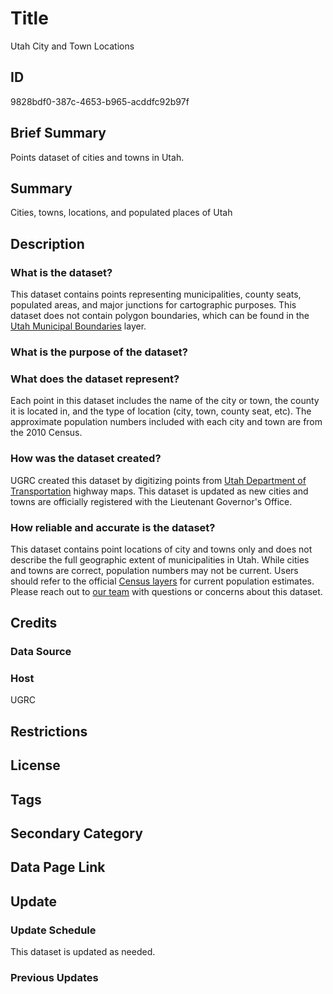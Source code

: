 # Title

Utah City and Town Locations

## ID

9828bdf0-387c-4653-b965-acddfc92b97f

## Brief Summary

Points dataset of cities and towns in Utah.

## Summary

Cities, towns, locations, and populated places of Utah

## Description

### What is the dataset?

This dataset contains points representing municipalities, county seats, populated areas, and major junctions for cartographic purposes. This dataset does not contain polygon boundaries, which can be found in the [Utah Municipal Boundaries](https://gis.utah.gov/products/sgid/boundaries/municipal/) layer.

### What is the purpose of the dataset?

### What does the dataset represent?

Each point in this dataset includes the name of the city or town, the county it is located in, and the type of location (city, town, county seat, etc). The approximate population numbers included with each city and town are from the 2010 Census.

### How was the dataset created?

UGRC created this dataset by digitizing points from [Utah Department of Transportation](https://www.udot.utah.gov/connect/) highway maps. This dataset is updated as new cities and towns are officially registered with the Lieutenant Governor's Office.

### How reliable and accurate is the dataset?

This dataset contains point locations of city and towns only and does not describe the full geographic extent of municipalities in Utah. While cities and towns are correct, population numbers may not be current. Users should refer to the official [Census layers](https://gis.utah.gov/products/sgid/demographic/) for current population estimates. Please reach out to [our team](https://gis.utah.gov/contact/) with questions or concerns about this dataset.

## Credits

### Data Source

### Host

UGRC

## Restrictions

## License

## Tags

## Secondary Category

## Data Page Link

## Update

### Update Schedule

This dataset is updated as needed.

### Previous Updates
